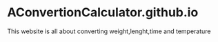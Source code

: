 # AConvertionCalculator.github.io
This website is all about converting weight,lenght,time and temperature
